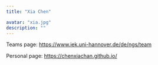 ```yaml
---
title: "Xia Chen"

avatar: "xia.jpg"
description: ""
---
```


Teams page: https://www.iek.uni-hannover.de/de/ngs/team

Personal page: https://chenxiachan.github.io/
